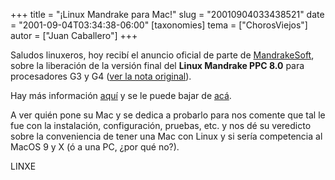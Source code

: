 +++
title = "¡Linux Mandrake para Mac!"
slug = "20010904033438521"
date = "2001-09-04T03:34:38-06:00"
[taxonomies]
tema = ["ChorosViejos"]
autor = ["Juan Caballero"]
+++

Saludos linuxeros, hoy recibí el anuncio oficial de parte de
[MandrakeSoft](http://www.mandrakesoft.com/), sobre la liberación de la versión
final del **Linux Mandrake PPC 8.0** para procesadores G3 y G4 ([ver la nota
original](http://www.mandrakesoft.com/company/press/pr?n=/pr/products/1122)).

Hay más información [aquí](http://www.linux-mandrake.com/en/ppc.php3) y se le
puede bajar de [acá](http://www.linux-mandrake.com/en/ftp.php3#ppc).

A ver quién pone su Mac y se dedica a probarlo para nos comente que tal le fue
con la instalación, configuración, pruebas, etc. y nos dé su veredicto sobre la
conveniencia de tener una Mac con Linux y si sería competencia al MacOS 9 y X (ó
a una PC, ¿por qué no?).

LINXE
